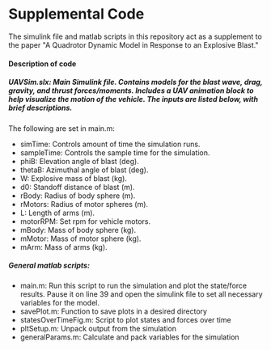 
# Supplemental Code

The simulink file and matlab scripts in this repository act as a supplement to the paper "A Quadrotor Dynamic Model in Response to an Explosive Blast."

#### Description of code

##### UAVSim.slx: Main Simulink file.  Contains models for the blast wave, drag, gravity, and thrust forces/moments. Includes a UAV animation block to help visualize the motion of the vehicle. The inputs are listed below, with brief descriptions.

The following are set in main.m:
* simTime: Controls amount of time the simulation runs.
* sampleTime: Controls the sample time for the simulation.
* phiB: Elevation angle of blast (deg).
* thetaB: Azimuthal angle of blast (deg).
* W: Explosive mass of blast (kg).
* d0: Standoff distance of blast (m).
* rBody: Radius of body sphere (m).
* rMotors: Radius of motor spheres (m).
* L: Length of arms (m).
* motorRPM: Set rpm for vehicle motors.
* mBody: Mass of body sphere (kg).
* mMotor: Mass of motor sphere (kg).
* mArm: Mass of arms (kg).

##### General matlab scripts:

* main.m: Run this script to run the simulation and plot the state/force results.  Pause it on line 39 and open the simulink file to set all necessary variables for the model.
* savePlot.m: Function to save plots in a desired directory
* statesOverTimeFig.m: Script to plot states and forces over time
* pltSetup.m: Unpack output from the simulation
* generalParams.m: Calculate and pack variables for the simulation
